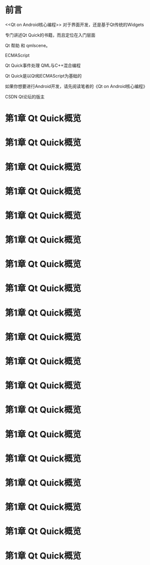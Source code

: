 # 前言
<<Qt on Android核心编程>>
对于界面开发，还是基于Qt传统的Widgets

专门讲述Qt Quick的书籍，而且定位在入门层面

Qt 帮助 和 qmlscene。

ECMAScript

Qt Quick事件处理
QML与C++混合编程

Qt Quick是以Qt和ECMAScript为基础的

如果你想要进行Android开发，请先阅读笔者的《Qt on Android核心编程》

CSDN Qt论坛的版主

# 第1章 Qt Quick概览
# 第1章 Qt Quick概览
# 第1章 Qt Quick概览
# 第1章 Qt Quick概览
# 第1章 Qt Quick概览
# 第1章 Qt Quick概览
# 第1章 Qt Quick概览
# 第1章 Qt Quick概览
# 第1章 Qt Quick概览
# 第1章 Qt Quick概览
# 第1章 Qt Quick概览
# 第1章 Qt Quick概览
# 第1章 Qt Quick概览
# 第1章 Qt Quick概览
# 第1章 Qt Quick概览
# 第1章 Qt Quick概览
# 第1章 Qt Quick概览
# 第1章 Qt Quick概览
# 第1章 Qt Quick概览
